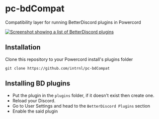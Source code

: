 # pc-bdCompat

Compatibility layer for running BetterDiscord plugins in Powercord

[![Screenshot showing a list of BetterDiscord plugins](https://i.imgur.com/pUfaXLf.png)](https://imgur.com/a/2gWgY7q)

## Installation

Clone this repository to your Powercord install's plugins folder

```
git clone https://github.com/intrnl/pc-bdCompat
```

## Installing BD plugins

<!-- Before you download and install any BD plugins, please take a look at the incompatibilites note on `INCOMPATIBILITIES.md` file -->

- Put the plugin in the `plugins` folder, if it doesn't exist then create one.
- Reload your Discord.
- Go to User Settings and head to the `BetterDiscord Plugins` section
- Enable the said plugin
